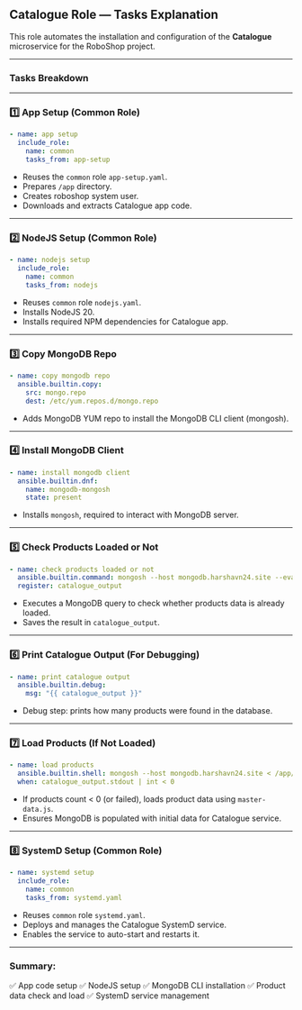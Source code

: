 

##  Catalogue Role — Tasks Explanation

This role automates the installation and configuration of the **Catalogue** microservice for the RoboShop project.

---

### Tasks Breakdown

---

### 1️⃣ App Setup (Common Role)

```yaml
- name: app setup
  include_role:
    name: common
    tasks_from: app-setup
```

* Reuses the `common` role `app-setup.yaml`.
* Prepares `/app` directory.
* Creates roboshop system user.
* Downloads and extracts Catalogue app code.

---

### 2️⃣ NodeJS Setup (Common Role)

```yaml
- name: nodejs setup
  include_role:
    name: common
    tasks_from: nodejs
```

* Reuses `common` role `nodejs.yaml`.
* Installs NodeJS 20.
* Installs required NPM dependencies for Catalogue app.

---

### 3️⃣ Copy MongoDB Repo

```yaml
- name: copy mongodb repo
  ansible.builtin.copy:
    src: mongo.repo
    dest: /etc/yum.repos.d/mongo.repo
```

* Adds MongoDB YUM repo to install the MongoDB CLI client (mongosh).

---

### 4️⃣ Install MongoDB Client

```yaml
- name: install mongodb client
  ansible.builtin.dnf:
    name: mongodb-mongosh
    state: present
```

* Installs `mongosh`, required to interact with MongoDB server.

---

### 5️⃣ Check Products Loaded or Not

```yaml
- name: check products loaded or not
  ansible.builtin.command: mongosh --host mongodb.harshavn24.site --eval 'db.catalogue.products.count()'
  register: catalogue_output
```

* Executes a MongoDB query to check whether products data is already loaded.
* Saves the result in `catalogue_output`.

---

### 6️⃣ Print Catalogue Output (For Debugging)

```yaml
- name: print catalogue output
  ansible.builtin.debug:
    msg: "{{ catalogue_output }}"
```

* Debug step: prints how many products were found in the database.

---

### 7️⃣ Load Products (If Not Loaded)

```yaml
- name: load products
  ansible.builtin.shell: mongosh --host mongodb.harshavn24.site < /app/db/master-data.js
  when: catalogue_output.stdout | int < 0
```

* If products count < 0 (or failed), loads product data using `master-data.js`.
* Ensures MongoDB is populated with initial data for Catalogue service.

---

### 8️⃣ SystemD Setup (Common Role)

```yaml
- name: systemd setup
  include_role:
    name: common
    tasks_from: systemd.yaml
```

* Reuses `common` role `systemd.yaml`.
* Deploys and manages the Catalogue SystemD service.
* Enables the service to auto-start and restarts it.

---

### Summary:

✅ App code setup
✅ NodeJS setup
✅ MongoDB CLI installation
✅ Product data check and load
✅ SystemD service management

